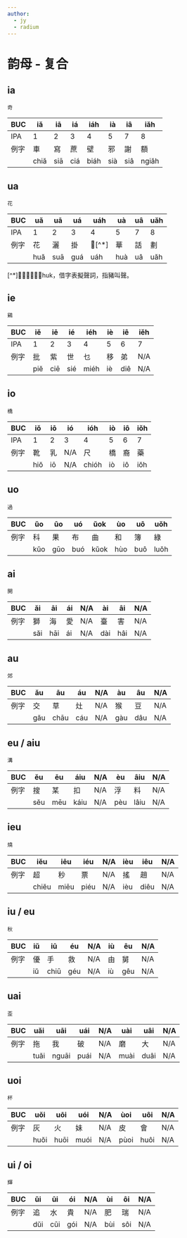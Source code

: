 ```yaml
---
author:
  - jy
  - radium
---
```


# 韵母 - 复合

## ia

`奇`

| BUC | iă | iā | iá | iáh | ià | iâ | iăh |
| --- | --- | --- | --- | --- | --- | --- | --- |
| IPA | 1 | 2 | 3 | 4 | 5 | 7 | 8 |
| 例字 | 車 | 寫 | 蔗 | 壁 | 邪 | 謝 | 額 |
|  | chiă | siā | ciá | biáh | sià | siâ | ngiăh |

## ua
`花`

| BUC | uă | uā | uá | uáh | uà | uâ | uăh |
| --- | --- | --- | --- | --- | --- | --- | --- |
| IPA | 1 | 2 | 3 | 4 | 5 | 7 | 8 |
| 例字 | 花 | 灑 | 掛 |𧲇[^*]| 華 | 話 | 劃 |
|  | huă | suā  | guá | uáh | huà | uâ | uăh |

[^*]𧲇，該字讀音huk，借字表擬聲詞，指豬叫聲。
## ie
`鷄`

| BUC | iĕ | iē | ié | iéh | iè | iê | iĕh |
| --- | --- | --- | --- | --- | --- | --- | --- |
| IPA | 1 | 2 | 3 | 4 | 5 | 6 | 7 |
| 例字 | 批 | 紫 | 世 | 乜 | 移 | 弟 | N/A |
|  | piĕ | ciē  | sié | miéh | iè | diê | N/A |

## io
`橋`

| BUC | iŏ | iō | ió | ióh | iò | iô | iŏh |
| --- | --- | --- | --- | --- | --- | --- | --- |
| IPA | 1 | 2 | 3 | 4 | 5 | 6 | 7 |
| 例字 | 靴 | 乳 | N/A | 尺 | 橋 |裔 | 藥 |
|  | hiŏ | iō | N/A| chióh | iò | iô | iŏh |

## uo
`過`

| BUC |ŭo | ūo | uó | ŭok | ùo | uô | uŏh| 
| --- | --- | --- | --- | --- | --- | --- | --- |
| 例字 | 科 | 果 | 布 | 曲 | 和 | 簿 | 綠 |
|  | kŭo | gūo | buó | kŭok | hùo | buô | luŏh |

## ai
`開`

| BUC | ăi | āi | ái | N/A | ài | âi | N/A|
| --- | --- | --- | --- | --- | --- | --- | --- |
| 例字 | 獅 | 海 | 愛 | N/A | 臺 | 害 | N/A |
|  | săi | hāi | ái | N/A | dài | hâi | N/A |

## au
`郊`

| BUC | ău | āu | áu | N/A | àu | âu | N/A |
| --- | --- | --- | --- | --- | --- | --- | --- |
| 例字 | 交 | 草 | 灶 | N/A | 猴 | 豆 | N/A |
|  | gău | chāu | cáu | N/A  | gàu | dâu | N/A |
## eu / aiu
`溝`

|BUC | ĕu | ēu | áiu | N/A | èu | âiu | N/A |
| --- | --- | --- | --- | --- | --- | --- | --- |
| 例字 | 搜 | 某 | 扣 | N/A | 浮 | 料 | N/A |
|  | sĕu | mēu | káiu | N/A | pèu | lâiu | N/A |
## ieu
`燒`

|BUC | iĕu | iēu | iéu | N/A | ièu | iêu | N/A |
| --- | --- | --- | --- | --- | --- | --- | --- |
| 例字 | 超 | 秒 | 票 | N/A | 搖 | 趙 |N/A |
|  | chiĕu | miēu | piéu | N/A | ièu | diêu |N/A |

## iu / eu
`秋`


| BUC | iŭ | iū | éu | N/A | iù | êu | N/A |
| --- | --- | --- | --- | --- | --- | --- | --- |
| 例字 | 優 | 手 | 救 | N/A | 由 | 舅 | N/A |
|  | iŭ | chiū | géu | N/A | iù | gêu | N/A |



## uai
`歪`

| BUC | uăi | uāi | uái | N/A | uài   | uâi | N/A | 
| --- | --- | --- | --- | --- | --- | --- | --- |
| 例字 | 拖 | 我 | 破 | N/A | 磨 | 大 | N/A |
|  | tuăi | nguāi | puái | N/A | muài | duâi | N/A |


## uoi
`杯`

| BUC | uŏi | uōi | uói | N/A | ùoi | uôi | N/A |
| --- | --- | --- | --- | --- | --- | --- | --- |
| 例字 | 灰 | 火 | 妹 | N/A | 皮 | 會 | N/A |
|  | huŏi | huōi | muói | N/A | pùoi | huôi | N/A |


## ui / oi
`輝`

| BUC | ŭi | ūi | ói | N/A | ùi | ôi | N/A |
| --- | --- | --- | --- | --- | --- | --- | --- |
| 例字 | 追 | 水 | 貴 | N/A | 肥 | 瑞 | N/A |
|  | dŭi | cūi | gói | N/A | bùi | sôi | N/A |







